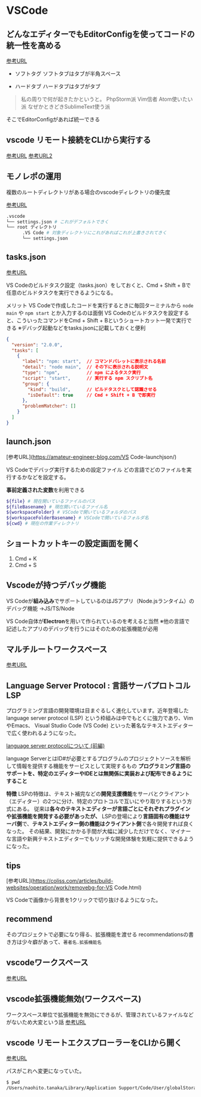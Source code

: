 # VSCode

## どんなエディターでもEditorConfigを使ってコードの統一性を高める

[参考URL](https://qiita.com/naru0504/items/82f09881abaf3f4dc171)

- ソフトタグ
ソフトタブはタブが半角スペース

- ハードタブ
ハードタブはタブがタブ

>私の周りで何が起きたかというと。
>PhpStorm派
>Vim信者
>Atom使いたい派
>なぜかときどきSublimeText使う派

そこでEditorConfigがあれば統一できる

## vscode リモート接続をCLIから実行する

[参考URL](https://www.kerislab.jp/posts/2021-01-16-sshcode/)
[参考URL2](https://qiita.com/Slowhand0309/items/293fc5db362df9ceba67)

## モノレポの運用

複数のルートディレクトリがある場合のvscodeディレクトリの優先度

[参考URL](https://ichi.pro/maruchiru-towa-kusupe-su-to-kakucho-kino-o-shiyoshita-mono-repo-kaihatsu-no-tame-no-visualstudiocode-no-hinto-118099824004370)

```sh
.vscode
└── settings.json # これがデフォルトできく
└── root ディレクトリ
      .VS Code # 対象ディレクトリにこれがあればこれが上書きされてきく
      └── settings.json
```

## tasks.json

[参考URL](https://maku.blog/p/zn2er4g/)

VS Codeのビルドタスク設定（tasks.json）をしておくと、Cmd + Shift + Bで任意のビルドタスクを実行できるようになる。

メリット
VS Codeで作成したコードを実行するときに毎回ターミナルから `node main` や `npm start` とか入力するのは面倒
VS Codeのビルドタスクを設定すると、こういったコマンドをCmd + Shift + Bというショートカット一発で実行できる
※デバッグ起動などをtasks.jsonに記載しておくと便利

```json
{
  "version": "2.0.0",
  "tasks": [
    {
      "label": "npm: start",  // コマンドパレットに表示される名前
      "detail": "node main",  // その下に表示される説明文
      "type": "npm",          // npm によるタスク実行
      "script": "start",      // 実行する npm スクリプト名
      "group": {
        "kind": "build",      // ビルドタスクとして認識させる
        "isDefault": true     // Cmd + Shift + B で即実行
      },
      "problemMatcher": []
    }
  ]
}
```

## launch.json

[参考URL](<https://amateur-engineer-blog.com/VS> Code-launchjson/)

VS Codeでデバッグ実行するための設定ファイル
どの言語でどのファイルを実行するかなどを設定する。

**事前定義された変数**を利用できる

```sh
${file} # 現在開いているファイルのパス
${fileBasename} # 現在開いているファイル名
${workspaceFolder} # VSCodeで開いているフォルダのパス
${workspaceFolderBasename} # VSCodeで開いているフォルダ名
${cwd} # 現在の作業ディレクトリ
```

## ショートカットキーの設定画面を開く

1. Cmd + K
2. Cmd + S

## Vscodeが持つデバッグ機能

VS Codeが**組み込み**でサポートしているのはJSアプリ（Node.jsランタイム）のデバッグ機能
→JS/TS/Node

VS Code自体が**Electron**を用いて作られているのを考えると当然
※他の言語で記述したアプリのデバッグを行うにはそのための拡張機能が必用

## マルチルートワークスペース

[参考URL](https://ichi.pro/maruchiru-towa-kusupe-su-to-kakucho-kino-o-shiyoshita-mono-repo-kaihatsu-no-tame-no-visualstudiocode-no-hinto-118099824004370)

## Language Server Protocol : 言語サーバプロトコル LSP

プログラミング言語の開発環境は目まぐるしく進化しています。近年登場したlanguage server protocol (LSP) という枠組みは中でもとくに強力であり、VimやEmacs、 Visual Studio Code (VS Code) といった著名なテキストエディターで広く使われるようになった。

[language server protocolについて (前編)](https://qiita.com/atsushieno/items/ce31df9bd88e98eec5c4)

language ServerとはID#が必要とするプログラムのプロジェクトソースを解析して情報を提供する機能をサービスとして実現するもの
**プログラミング言語のサポートを、特定のエディターやIDEとは無関係に実装および配布できるようにすること**

**特徴**
LSPの特徴は、テキスト補完などの**開発支援機能**をサーバとクライアント（エディター）の2つに分け、特定のプロトコルで互いにやり取りするという方式にある。
従来は**各々のテキストエディターが言語ごとにそれぞれプラグインや拡張機能を開発する必要があったが、**
LSPの登場により**言語固有の機能はサーバ側**で、**テキストエディター側の機能はクライアント側**で各々開発すれば良くなった。
その結果、開発にかかる手間が大幅に減少しただけでなく、マイナーな言語や新興テキストエディターでもリッチな開発体験を気軽に提供できるようになった。

## tips

[参考URL](<https://coliss.com/articles/build-websites/operation/work/removebg-for-VS> Code.html)

VS Codeで画像から背景を1クリックで切り抜けるようになった。

## recommend

そのプロジェクトで必要になり得る、拡張機能を渡せる
recommendationsの書き方は少々癖があって、`著者名.拡張機能名`

## vscodeワークスペース

[参考URL](https://qiita.com/YuichiNukiyama/items/ef16a0219f46ea03a045)

## vscode拡張機能無効(ワークスペース)

ワークスペース単位で拡張機能を無効にできるが、管理されているファイルなどがないため大変という話
[参考URL](https://take4-blue.com/program/visual-studio-code%EF%BC%8D%E6%A9%9F%E8%83%BD%E6%8B%A1%E5%BC%B5%E3%81%AE%E7%84%A1%E5%8A%B9%E5%8C%96/)

## vscode リモートエクスプローラーをCLIから開く

[参考URL](https://qiita.com/Slowhand0309/items/293fc5db362df9ceba67)

パスがこれへ変更になっていた。

```sh
$ pwd
/Users/naohito.tanaka/Library/Application Support/Code/User/globalStorage
```
